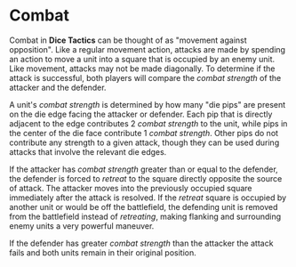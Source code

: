 # Combat

Combat in **Dice Tactics** can be thought of as "movement against opposition". Like a regular movement action, attacks are made by spending an action to move a unit into a square that is occupied by an enemy unit. Like movement, attacks may not be made diagonally. To determine if the attack is successful, both players will compare the *combat strength* of the attacker and the defender.

A unit's *combat strength* is determined by how many "die pips" are present on the die edge facing the attacker or defender. Each pip that is directly adjacent to the edge contributes 2 *combat strength* to the unit, while pips in the center of the die face contribute 1 *combat strength*. Other pips do not contribute any strength to a given attack, though they can be used during attacks that involve the relevant die edges.

If the attacker has *combat strength* greater than or equal to the defender, the defender is forced to *retreat* to the square directly opposite the source of attack. The attacker moves into the previously occupied square immediately after the attack is resolved. If the *retreat* square is occupied by another unit or would be off the battlefield, the defending unit is removed from the battlefield instead of *retreating*, making flanking and surrounding enemy units a very powerful maneuver.

If the defender has greater *combat strength* than the attacker the attack fails and both units remain in their original position.
